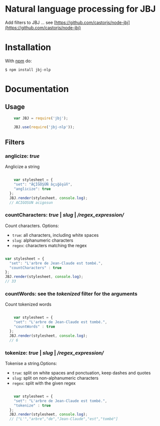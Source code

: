 # Natural language processing for JBJ

Add filters to JBJ ... see [https://github.com/castorjs/node-jbj](https://github.com/castorjs/node-jbj)

# Installation

With [npm](http://npmjs.org) do:

    $ npm install jbj-nlp

# Documentation

## Usage

```javascript
	var JBJ = require('jbj');

	JBJ.use(require('jbj-nlp'));

```

## Filters

<a id="tokenize"></a>
### anglicize: *true*
Anglicize a string

```javascript

	var stylesheet = {
    "set": "ÂÇİĞÖŞÜÑ âçığöşüñ",
    "anglicize": true
  };
  JBJ.render(stylesheet, console.log);
  // ACIGOSUN acigosun

```

### countCharacters: *true* | *slug* | */regex_expression/*
Count characters. Options:
  - `true`: all characters, including white spaces
  - `slug`: alphanumeric characters
  - `regex`: characters matching the regex

```javascript

var stylesheet = {
  "set": "L'arbre de Jean-Claude est tombé.",
  "countCharacters" : true
};
JBJ.render(stylesheet, console.log);
// 33

```

### countWords: see the *tokenized* filter for the arguments
Count tokenized words

```javascript

	var stylesheet = {
    "set": "L'arbre de Jean-Claude est tombé.",
    "countWords" : true
  };
  JBJ.render(stylesheet, console.log);
  // 6

```

### tokenize: *true* | *slug* | */regex_expression/*
Tokenise a string.Options:
  - `true`: split on white spaces and ponctuation, keep dashes and quotes
  - `slug`: split on non-alphanumeric characters
  - `regex`: split with the given regex

```javascript

	var stylesheet = {
    "set": "L'arbre de Jean-Claude est tombé.",
    "tokenize" : true
  };
  JBJ.render(stylesheet, console.log);
  // ["L'","arbre","de","Jean-Claude","est","tombé"]

```
